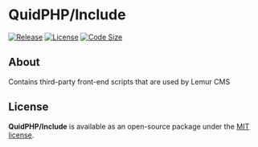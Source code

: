 # QuidPHP/Include
[![Release](https://img.shields.io/github/v/release/quidphp/include)](https://packagist.org/packages/quidphp/include)
[![License](https://img.shields.io/github/license/quidphp/include)](https://github.com/quidphp/include/blob/master/LICENSE)
[![Code Size](https://img.shields.io/github/languages/code-size/quidphp/include)](https://github.com/quidphp/include)

## About
Contains third-party front-end scripts that are used by Lemur CMS

## License
**QuidPHP/Include** is available as an open-source package under the [MIT license](LICENSE).